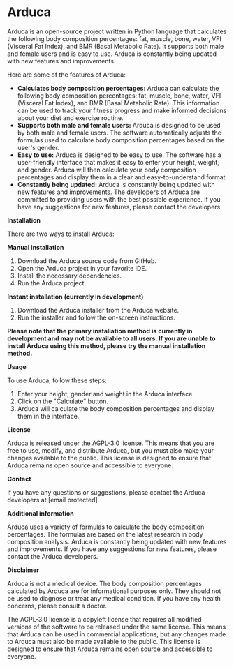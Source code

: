 # Arduca

Arduca is an open-source project written in Python language that calculates the following body composition percentages: fat, muscle, bone, water, VFI (Visceral Fat Index), and BMR (Basal Metabolic Rate). It supports both male and female users and is easy to use. Arduca is constantly being updated with new features and improvements.

Here are some of the features of Arduca:

* **Calculates body composition percentages:** Arduca can calculate the following body composition percentages: fat, muscle, bone, water, VFI (Visceral Fat Index), and BMR (Basal Metabolic Rate). This information can be used to track your fitness progress and make informed decisions about your diet and exercise routine.
* **Supports both male and female users:** Arduca is designed to be used by both male and female users. The software automatically adjusts the formulas used to calculate body composition percentages based on the user's gender.
* **Easy to use:** Arduca is designed to be easy to use. The software has a user-friendly interface that makes it easy to enter your height, weight, and gender. Arduca will then calculate your body composition percentages and display them in a clear and easy-to-understand format.
* **Constantly being updated:** Arduca is constantly being updated with new features and improvements. The developers of Arduca are committed to providing users with the best possible experience. If you have any suggestions for new features, please contact the developers.

**Installation**

There are two ways to install Arduca:

**Manual installation**

1. Download the Arduca source code from GitHub.
2. Open the Arduca project in your favorite IDE.
3. Install the necessary dependencies.
4. Run the Arduca project.

**Instant installation (currently in development)**

1. Download the Arduca installer from the Arduca website.
2. Run the installer and follow the on-screen instructions.

**Please note that the primary installation method is currently in development and may not be available to all users. If you are unable to install Arduca using this method, please try the manual installation method.**

**Usage**

To use Arduca, follow these steps:

1. Enter your height, gender and weight in the Arduca interface.
2. Click on the "Calculate" button.
3. Arduca will calculate the body composition percentages and display them in the interface.

**License**

Arduca is released under the AGPL-3.0 license. This means that you are free to use, modify, and distribute Arduca, but you must also make your changes available to the public. This license is designed to ensure that Arduca remains open source and accessible to everyone.

**Contact**

If you have any questions or suggestions, please contact the Arduca developers at [email protected]

**Additional information**

Arduca uses a variety of formulas to calculate the body composition percentages. The formulas are based on the latest research in body composition analysis. Arduca is constantly being updated with new features and improvements. If you have any suggestions for new features, please contact the Arduca developers.

**Disclaimer**

Arduca is not a medical device. The body composition percentages calculated by Arduca are for informational purposes only. They should not be used to diagnose or treat any medical condition. If you have any health concerns, please consult a doctor.

The AGPL-3.0 license is a copyleft license that requires all modified versions of the software to be released under the same license. This means that Arduca can be used in commercial applications, but any changes made to Arduca must also be made available to the public. This license is designed to ensure that Arduca remains open source and accessible to everyone.
